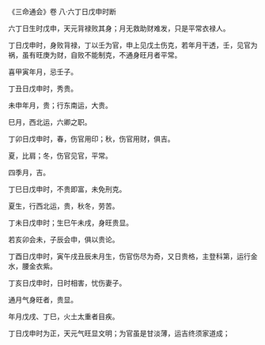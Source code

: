 《三命通会》卷 八·六丁日戊申时断

六丁日生时戊申，天元背禄败其身；月无救助财难发，只是平常衣禄人。

丁日戊申时，身败背禄，丁以壬为官，申上见戊土伤克，若年月干透，壬，见官为祸，虽有旺庚为财，自败不能制克，不通身旺月者平常。

喜甲寅年月，忌壬子。

丁丑日戊申时，秀贵。

未申年月，贵；行东南运，大贵。

巳月，西北运，六卿之职。

丁卯日戊申时，春，伤官用印；秋，伤官用财，俱吉。

夏，比肩；冬，伤官见官，平常。

四季月，吉。

丁巳日戊申时，不贵即富，未免刑克。

夏生，行西北运，贵，秋冬，劳苦。

丁未日戊申时；生巳午未戌，身旺贵显。

若亥卯会未，子辰会申，俱以贵论。

丁酉日戊申时，寅午戌丑辰未月生，伤官伤尽为奇，又日贵格，主登科第，运行金水，腰金衣紫。

丁亥日戊申时，日时相害，忧伤妻子。

通月气身旺者，贵显。

年月戊戌、丁巳，火土太重者目疾。

丁日戊申时为正，天元气旺显文明；为官虽是甘淡薄，运吉终须家道成；


